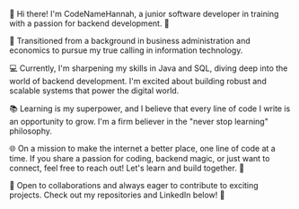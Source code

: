 👋 Hi there! I'm CodeNameHannah, a junior software developer in training with a passion for backend development. 🚀

🧠 Transitioned from a background in business administration and economics to pursue my true calling in information technology.

💻 Currently, I'm sharpening my skills in Java and SQL, diving deep into the world of backend development. I'm excited about building robust and scalable systems that power the digital world.

📚 Learning is my superpower, and I believe that every line of code I write is an opportunity to grow. I'm a firm believer in the "never stop learning" philosophy.

🌐 On a mission to make the internet a better place, one line of code at a time. If you share a passion for coding, backend magic, or just want to connect, feel free to reach out! Let's learn and build together. 🤝

🌟 Open to collaborations and always eager to contribute to exciting projects. Check out my repositories and LinkedIn below! 🚀
